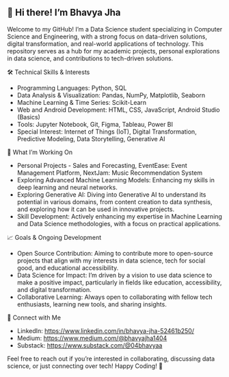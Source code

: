 ## 👋 Hi there! I’m Bhavya Jha
Welcome to my GitHub! I’m a Data Science student specializing in Computer Science and Engineering, with a strong focus on data-driven solutions, digital transformation, and real-world applications of technology. This repository serves as a hub for my academic projects, personal explorations in data science, and contributions to tech-driven solutions.

🛠️ Technical Skills & Interests
- Programming Languages: Python, SQL
- Data Analysis & Visualization: Pandas, NumPy, Matplotlib, Seaborn
- Machine Learning & Time Series: Scikit-Learn
- Web and Android Development: HTML, CSS, JavaScript, Android Studio (Basics)
- Tools: Jupyter Notebook, Git, Figma, Tableau, Power BI
- Special Interest: Internet of Things (IoT), Digital Transformation, Predictive Modeling, Data Storytelling, Generative AI

🌱 What I’m Working On
- Personal Projects - Sales and Forecasting, EventEase: Event Management Platform, NextJam: Music Recommendation System
- Exploring Advanced Machine Learning Models: Enhancing my skills in deep learning and neural networks.
- Exploring Generative AI: Diving into Generative AI to understand its potential in various domains, from content creation to data synthesis, and exploring how it can be used in innovative projects.
- Skill Development: Actively enhancing my expertise in Machine Learning and Data Science methodologies, with a focus on practical applications.

📈 Goals & Ongoing Development
- Open Source Contribution: Aiming to contribute more to open-source projects that align with my interests in data science, tech for social good, and educational accessibility.
- Data Science for Impact: I’m driven by a vision to use data science to make a positive impact, particularly in fields like education, accessibility, and digital transformation.
- Collaborative Learning: Always open to collaborating with fellow tech enthusiasts, learning new tools, and sharing insights.

🤝 Connect with Me
- LinkedIn: https://www.linkedin.com/in/bhavya-jha-52461b250/
- Medium: https://www.medium.com/@bhavyajha1404
- Substack: https://www.substack.com/@04bhavyaa

Feel free to reach out if you’re interested in collaborating, discussing data science, or just connecting over tech!
Happy Coding! 🚀
